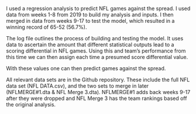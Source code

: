I used a regression analysis to predict NFL games against the spread. I used data from weeks 1-8 from 2019 to build my analysis and inputs. I then merged in data from weeks 9-17 to test the model, which resulted in a winning record of 65-52 (56.7%). 

The log file outlines the process of building and testing the model. It uses data to ascertain the amount that different statistical outputs lead to a scoring differential in NFL games. Using this and team’s performance from this time we can then assign each time a presumed score differential value. 

With these values one can then predict games against the spread. 

All relevant data sets are in the Github repository. These include the full NFL data set (NFL DATA.csv), and the two sets to merge in later (NFLMERGE#1.dta & NFL Merge 3.dta).  NFLMERGE#1 adds back weeks 9-17 after they were dropped and NFL Merge 3 has the team rankings based off the original analysis. 


